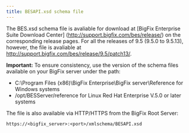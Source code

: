 ```yaml
---
title: BESAPI.xsd schema file
---
```


The BES.xsd schema file is avaliable for download at [BigFix Enterprise Suite Download Center] (http://support.bigfix.com/bes/release/) on the corresponding release pages. For all the releases of 9.5 (9.5.0 to 9.5.13), however, the file is avaliable at  http://support.bigfix.com/bes/release/9.5/patch13/.

**Important:** To ensure consistency, use the version of the schema files available on your BigFix server under the path:
- C:\Program Files (x86)\BigFix Enterprise\BigFix server\Reference for Windows systems
- /opt/BESServer/reference for Linux Red Hat Enterprise V.5.0 or later systems

The file is also available via HTTP/HTTPS from the BigFix Root Server:

```
https://<bigfix_server>:<port>/xmlschema/BESAPI.xsd
```
